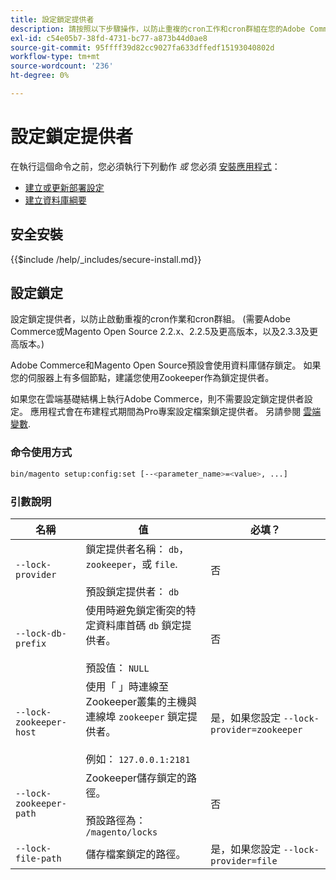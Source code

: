 ```yaml
---
title: 設定鎖定提供者
description: 請按照以下步驟操作，以防止重複的cron工作和cron群組在您的Adobe Commerce或Magento Open Source部署上執行。
exl-id: c54e05b7-38fd-4731-bc77-a873b44d0ae8
source-git-commit: 95ffff39d82cc9027fa633dffedf15193040802d
workflow-type: tm+mt
source-wordcount: '236'
ht-degree: 0%

---
```


# 設定鎖定提供者

在執行這個命令之前，您必須執行下列動作 *或* 您必須 [安裝應用程式](../advanced.md)：

* [建立或更新部署設定](deployment.md)
* [建立資料庫綱要](database.md)

## 安全安裝

{{$include /help/_includes/secure-install.md}}

## 設定鎖定

設定鎖定提供者，以防止啟動重複的cron作業和cron群組。 (需要Adobe Commerce或Magento Open Source 2.2.x、2.2.5及更高版本，以及2.3.3及更高版本。)

Adobe Commerce和Magento Open Source預設會使用資料庫儲存鎖定。 如果您的伺服器上有多個節點，建議您使用Zookeeper作為鎖定提供者。

如果您在雲端基礎結構上執行Adobe Commerce，則不需要設定鎖定提供者設定。 應用程式會在布建程式期間為Pro專案設定檔案鎖定提供者。 另請參閱 [雲端變數](https://devdocs.magento.com/cloud/env/variables-cloud.html).

### 命令使用方式

```bash
bin/magento setup:config:set [--<parameter_name>=<value>, ...]
```

### 引數說明

| 名稱 | 值 | 必填？ |
|--- |--- |--- |
| `--lock-provider` | 鎖定提供者名稱： `db`， `zookeeper`，或 `file`.<br><br>預設鎖定提供者： `db` | 否 |
| `--lock-db-prefix` | 使用時避免鎖定衝突的特定資料庫首碼 `db` 鎖定提供者。<br><br>預設值： `NULL` | 否 |
| `--lock-zookeeper-host` | 使用「 」時連線至Zookeeper叢集的主機與連線埠 `zookeeper` 鎖定提供者。<br><br>例如： `127.0.0.1:2181` | 是，如果您設定 `--lock-provider=zookeeper` |
| `--lock-zookeeper-path` | Zookeeper儲存鎖定的路徑。<br><br>預設路徑為： `/magento/locks` | 否 |
| `--lock-file-path` | 儲存檔案鎖定的路徑。 | 是，如果您設定 `--lock-provider=file` |
